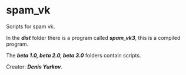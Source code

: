 # spam_vk
Scripts for spam vk.

In the ***dist*** folder there is a program called ***spam_vk3***, this is a compiled program.

The ***beta 1.0, beta 2.0, beta 3.0*** folders contain scripts.

Creator: ***Denis Yurkov***.
